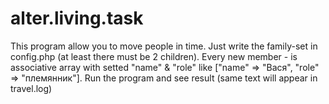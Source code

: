 # alter.living.task
This program allow you to move people in time. Just write the family-set in config.php (at least there must be 2 children).
Every new member - is associative array with setted "name" & "role" like ["name" => "Вася", "role" => "племянник"]. 
Run the program and see result (same text will appear in travel.log)
